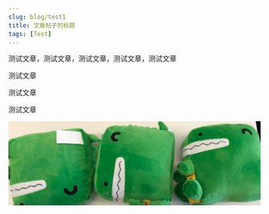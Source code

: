 ```yaml
---
slug: blog/test1
title: 文章帖子的标题
tags: [Test]
---
```


测试文章，测试文章，测试文章，测试文章，测试文章
<!--truncate-->

测试文章

测试文章

测试文章

![banner](./banner.jpeg)